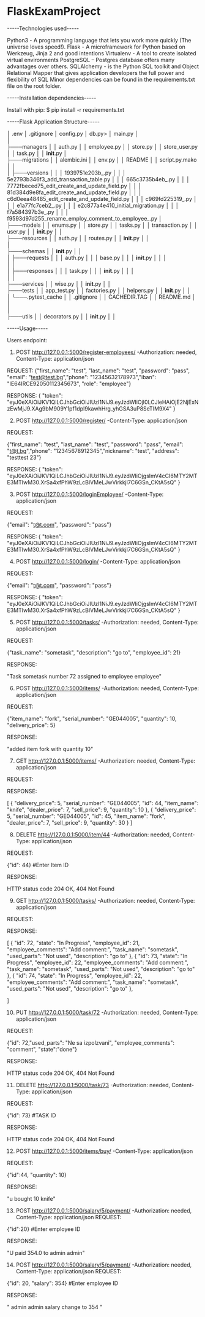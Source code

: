 # FlaskExamProject




-----Technologies used-----

Python3 - A programming language that lets you work more quickly (The universe loves speed!).
Flask - A microframework for Python based on Werkzeug, Jinja 2 and good intentions
Virtualenv - A tool to create isolated virtual environments
PostgreSQL – Postgres database offers many advantages over others.
SQLAlchemy - is the Python SQL toolkit and Object Relational Mapper that gives application developers the full power and flexibility of SQL
Minor dependencies can be found in the requirements.txt file on the root folder.


-----Installation dependencies-----

Install with pip:
$ pip install -r requirements.txt

-----Flask Application Structure-----


│   .env 
│   .gitignore 
│   config.py 
│   db.py>
│   main.py
│   
│       
├───managers
│   │   auth.py
│   │   employee.py
│   │   store.py
│   │   store_user.py
│   │   task.py
│   │   __init__.py
│           
├───migrations
│   │   alembic.ini
│   │   env.py
│   │   README
│   │   script.py.mako
│   │   
│   ├───versions
│   │   │   1939751e203b_.py
│   │   │   5e2793b346f3_add_transaction_table.py
│   │   │   665c3735b4eb_.py
│   │   │   7772fbeced75_edit_create_and_update_field.py
│   │   │   81d384d9e8fa_edit_create_and_update_field.py
│   │   │   c6d0eea48485_edit_create_and_update_field.py
│   │   │   c969fd225319_.py
│   │   │   e1a77fc7ceb2_.py
│   │   │   e2c877a4e410_initial_migration.py
│   │   │   f7a584397b3e_.py
│   │   │   f9593d97d255_rename_employ_comment_to_employee_.py
│           
├───models
│   │   enums.py
│   │   store.py
│   │   tasks.py
│   │   transaction.py
│   │   user.py
│   │   __init__.py
│   │   
├───resources
│   │   auth.py
│   │   routes.py
│   │   __init__.py
│   │   
│           
├───schemas
│   │   __init__.py
│   │   
│   ├───requests
│   │   │   auth.py
│   │   │   base.py
│   │   │   __init__.py
│   │   │   
│   │           
│   ├───responses
│   │   │   task.py
│   │   │   __init__.py
│   │   │   
│   │           
├───services
│   │   wise.py
│   │   __init__.py
│   │   
├───tests
│   │   app_test.py
│   │   factories.py
│   │   helpers.py
│   │   __init__.py
│   │   
│   └───.pytest_cache
│       │   .gitignore
│       │   CACHEDIR.TAG
│       │   README.md
│       │   
│                   
├───utils
│   │   decorators.py
│   │   __init__.py
│   │   


-----Usage-----

Users endpoint:

1. POST http://127.0.0.1:5000/register-employees/    -Authorization: needed, Content-Type: application/json

REQUEST:
{"first_name": "test", "last_name": "test", "password": "pass", "email": "test@test.bg","phone": "12345632178973","iban": "IE64IRCE92050112345673", "role": "employee"}

RESPONSE:
{
    "token": "eyJ0eXAiOiJKV1QiLCJhbGciOiJIUzI1NiJ9.eyJzdWIiOjI0LCJleHAiOjE2NjExNzEwMjJ9.XAg9bM909Y1pf1dpI9kawhHrg_yhGSA3uP8SeTIM9X4"
}

2. POST http://127.0.0.1:5000/register/    -Content-Type: application/json

REQUEST:

{"first_name": "test", "last_name": "test", "password": "pass", "email": "t@t.bg","phone": "12345678912345","nickname": "test",
"address": "testtest 23"}

RESPONSE:
{
    "token": "eyJ0eXAiOiJKV1QiLCJhbGciOiJIUzI1NiJ9.eyJzdWIiOjgsImV4cCI6MTY2MTE3MTIwM30.XrSa4xfPhW9zLcBIVMeLJwVirkkjl7C6GSn_CKtA5sQ"
}

3. POST http://127.0.0.1:5000/loginEmployee/  -Content-Type: application/json

REQUEST:

{"email": "t@t.com", "password": "pass"}

RESPONSE:
{
    "token": "eyJ0eXAiOiJKV1QiLCJhbGciOiJIUzI1NiJ9.eyJzdWIiOjgsImV4cCI6MTY2MTE3MTIwM30.XrSa4xfPhW9zLcBIVMeLJwVirkkjl7C6GSn_CKtA5sQ"
}

4. POST http://127.0.0.1:5000/login/  -Content-Type: application/json

REQUEST:

{"email": "t@t.com", "password": "pass"}

RESPONSE:
{
    "token": "eyJ0eXAiOiJKV1QiLCJhbGciOiJIUzI1NiJ9.eyJzdWIiOjgsImV4cCI6MTY2MTE3MTIwM30.XrSa4xfPhW9zLcBIVMeLJwVirkkjl7C6GSn_CKtA5sQ"
}

5. POST http://127.0.0.1:5000/tasks/   -Authorization: needed, Content-Type: application/json

REQUEST:

{"task_name": "sometask", "description": "go to", "employee_id": 21}

RESPONSE:

"Task sometask number 72 assigned to employee employee"

6. POST http://127.0.0.1:5000/items/   -Authorization: needed, Content-Type: application/json

REQUEST:

{"item_name": "fork", "serial_number": "GE044005", "quantity": 10, "delivery_price": 5}

RESPONSE:

"added item fork with quantity 10"

7. GET http://127.0.0.1:5000/items/ -Authorization: needed, Content-Type: application/json

REQUEST:



RESPONSE:

[
    {
        "delivery_price": 5,
        "serial_number": "GE044005",
        "id": 44,
        "item_name": "knife",
        "dealer_price": 7,
        "sell_price": 9,
        "quantity": 10
    },
    {
        "delivery_price": 5,
        "serial_number": "GE044005",
        "id": 45,
        "item_name": "fork",
        "dealer_price": 7,
        "sell_price": 9,
        "quantity": 30
    }
]

8. DELETE http://127.0.0.1:5000/item/44 -Authorization: needed, Content-Type: application/json

REQUEST:

{"id": 44}   #Enter Item ID

RESPONSE:

HTTP status code 204 OK, 404 Not Found

9. GET http://127.0.0.1:5000/tasks/ -Authorization: needed, Content-Type: application/json

REQUEST:



RESPONSE:

[
    {
        "id": 72,
        "state": "In Progress",
        "employee_id": 21,
        "employee_comments": "Add comment:",
        "task_name": "sometask",
        "used_parts": "Not used",
        "description": "go to"
    },
    {
        "id": 73,
        "state": "In Progress",
        "employee_id": 22,
        "employee_comments": "Add comment:",
        "task_name": "sometask",
        "used_parts": "Not used",
        "description": "go to"
    },
    {
        "id": 74,
        "state": "In Progress",
        "employee_id": 22,
        "employee_comments": "Add comment:",
        "task_name": "sometask",
        "used_parts": "Not used",
        "description": "go to"
    },

]


10. PUT http://127.0.0.1:5000/task/72  -Authorization: needed, Content-Type: application/json

REQUEST:

{"id": 72,"used_parts": "Ne sa izpolzvani", "employee_comments": "comment", "state":"done"}

RESPONSE:

HTTP status code 204 OK, 404 Not Found

11. DELETE http://127.0.0.1:5000/task/73 -Authorization: needed, Content-Type: application/json

REQUEST:

{"id": 73}  #TASK ID

RESPONSE:

HTTP status code 204 OK, 404 Not Found

12. POST http://127.0.0.1:5000/items/buy/ -Content-Type: application/json

REQUEST:

{"id":44, "quantity": 10}

RESPONSE:

"u bought 10 knife"

13. POST http://127.0.0.1:5000/salary/5/payment/ -Authorization: needed, Content-Type: application/json
REQUEST:

{"id":20} #Enter employee ID

RESPONSE:

"U paid 354.0 to admin admin"

14. POST http://127.0.0.1:5000/salary/5/payment/ -Authorization: needed, Content-Type: application/json
REQUEST:

{"id": 20, "salary": 354}   #Enter employee ID

RESPONSE:

" admin admin salary change to 354 "

